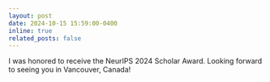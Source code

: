 ```yaml
---
layout: post
date: 2024-10-15 15:59:00-0400
inline: true
related_posts: false
---
```


I was honored to receive the NeurIPS 2024 Scholar Award. Looking forward to seeing you in Vancouver, Canada!
